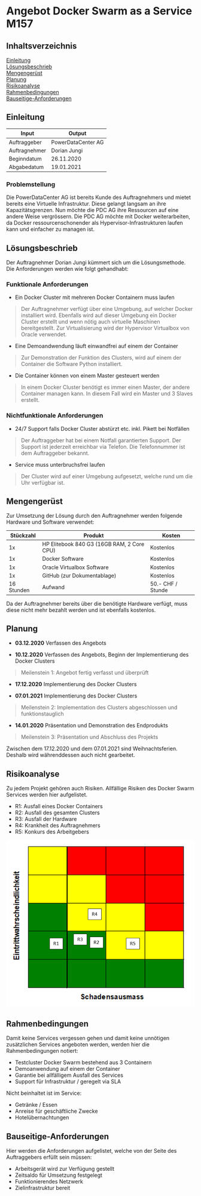 # Angebot Docker Swarm as a Service M157

## Inhaltsverzeichnis

[Einleitung](#Einleitung)  
[Lösungsbeschrieb](#Lösungsbeschrieb)  
[Mengengerüst](#Mengengerüst)  
[Planung](#Planung)  
[Risikoanalyse](#Risikoanalyse)  
[Rahmenbedingungen](#Rahmenbedingungen)  
[Bauseitige-Anforderungen](#Bauseitige-Anforderungen)  

<a name="Einleitung"/>
<a name="Lösungsbeschrieb"/>
<a name="Mengengerüst"/>
<a name="Planung"/>
<a name="Risikoanalyse"/>
<a name="Rahmenbedingungen"/>
<a name="Bauseitige-Anforderungen"/>

## Einleitung

| Input  | Output |
| ------------- | ------------- |
| Auftraggeber  | PowerDataCenter AG  |
| Auftragnehmer  | Dorian Jungi  |  
| Beginndatum  | 26.11.2020  |
| Abgabedatum  | 19.01.2021  |

### Problemstellung

Die PowerDataCenter AG ist bereits Kunde des Auftragnehmers und mietet bereits eine Virtuelle Infrastruktur. Diese gelangt langsam an ihre Kapazitätsgrenzen. Nun möchte die PDC AG ihre Ressourcen auf eine andere Weise vergrössern. Die PDC AG möchte mit Docker weiterarbeiten, da Docker ressourcenschonender als Hypervisor-Infrastrukturen laufen kann und einfacher zu managen ist.

## Lösungsbeschrieb

Der Auftragnehmer Dorian Jungi kümmert sich um die Lösungsmethode. Die Anforderungen werden wie folgt gehandhabt:

### Funktionale Anforderungen

- Ein Docker Cluster mit mehreren Docker Containern muss laufen
> Der Auftragnehmer verfügt über eine Umgebung, auf welcher Docker installiert wird. Ebenfalls wird auf dieser Umgebung ein Docker Cluster erstellt und wenn nötig auch virtuelle Maschinen bereitgestellt. Zur Virtualisierung wird der Hypervisor Virtualbox von Oracle verwendet.
- Eine Demoandwendung läuft einwandfrei auf einem der Container
> Zur Demonstration der Funktion des Clusters, wird auf einem der Container die Software Python installiert. 
- Die Container können von einem Master gesteuert werden
> In einem Docker Cluster benötigt es immer einen Master, der andere Container managen kann. In diesem Fall wird ein Master und 3 Slaves erstellt.

### Nichtfunktionale Anforderungen

- 24/7 Support falls Docker Cluster abstürzt etc. inkl. Pikett bei Notfällen
> Der Auftraggeber hat bei einem Notfall garantierten Support. Der Support ist jederzeit erreichbar via Telefon. Die Telefonnummer ist dem Auftraggeber bekannt.
- Service muss unterbruchsfrei laufen
> Der Cluster wird auf einer Umgebung aufgesetzt, welche rund um die Uhr verfügbar ist. 

## Mengengerüst

Zur Umsetzung der Lösung durch den Auftragnehmer werden folgende Hardware und Software verwendet:

| Stückzahl | Produkt | Kosten |
| ------------- | ------------- | ------------- |
| 1x | HP Elitebook 840 G3 (16GB RAM, 2 Core CPU) | Kostenlos |
| 1x | Docker Software | Kostenlos |  
| 1x | Oracle Virtualbox Software | Kostenlos  |
| 1x | GitHub (zur Dokumentablage)  | Kostenlos |
| 16 Stunden | Aufwand  | 50.- CHF / Stunde |


Da der Auftragnehmer bereits über die benötigte Hardware verfügt, muss diese nicht mehr bezahlt werden und ist ebenfalls kostenlos.

## Planung

- **03.12.2020**
Verfassen des Angebots

- **10.12.2020**
Verfassen des Angebots, Beginn der Implementierung des Docker Clusters
> Meilenstein 1: Angebot fertig verfasst und überprüft

- **17.12.2020**
Implementierung des Docker Clusters

- **07.01.2021**
Implementierung des Docker Clusters
> Meilenstein 2: Implementation des Clusters abgeschlossen und funktionstauglich

- **14.01.2020**
Präsentation und Demonstration des Endprodukts
> Meilenstein 3: Präsentation und Abschluss des Projekts

Zwischen dem 17.12.2020 und dem 07.01.2021 sind Weihnachtsferien. Deshalb wird währenddessen auch nicht gearbeitet.

## Risikoanalyse
Zu jedem Projekt gehören auch Risiken. Allfällige Risiken des Docker Swarm Services werden hier aufgelistet.

- R1: Ausfall eines Docker Containers
- R2: Ausfall des gesamten Clusters
- R3: Ausfall der Hardware
- R4: Krankheit des Auftragnehmers
- R5: Konkurs des Arbeitgebers

![pic not found](https://github.com/dorian1142/M157/blob/main/RIsikoanalyse.PNG)

## Rahmenbedingungen
Damit keine Services vergessen gehen und damit keine unnötigen zusätzlichen Services angeboten werden, werden hier die Rahmenbedingungen notiert:

- Testcluster Docker Swarm bestehend aus 3 Containern
- Demoanwendung auf einem der Container
- Garantie bei allfälligem Ausfall des Services
- Support für Infrastruktur / geregelt via SLA

Nicht beinhaltet ist im Service:

- Getränke / Essen
- Anreise für geschäftliche Zwecke
- Hotelübernachtungen

## Bauseitige-Anforderungen
Hier werden die Anforderungen aufgelistet, welche von der Seite des Auftraggebers erfüllt sein müssen:

- Arbeitsgerät wird zur Verfügung gestellt
- Zeitsaldo für Umsetzung festgelegt
- Funktionierendes Netzwerk
- Zielinfrastruktur bereit


